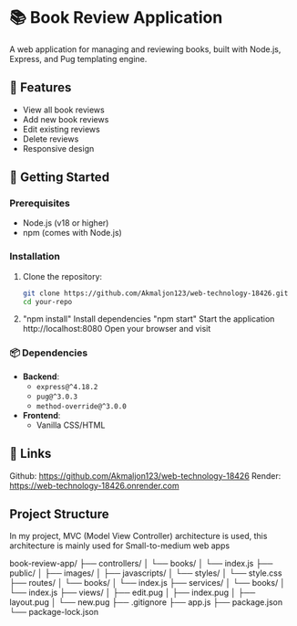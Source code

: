 # 📚 Book Review Application

A web application for managing and reviewing books, built with Node.js, Express, and Pug templating engine.

## 🌟 Features
- View all book reviews
- Add new book reviews
- Edit existing reviews
- Delete reviews
- Responsive design

## 🚀 Getting Started

### Prerequisites
- Node.js (v18 or higher)
- npm (comes with Node.js)

### Installation
1. Clone the repository:
   ```bash
   git clone https://github.com/Akmaljon123/web-technology-18426.git
   cd your-repo
2. "npm install" Install dependencies
    "npm start" Start the application
    http://localhost:8080 Open your browser and visit

### 📦 Dependencies  
- **Backend**:  
  - `express@^4.18.2`  
  - `pug@^3.0.3`  
  - `method-override@^3.0.0`  
- **Frontend**:  
  - Vanilla CSS/HTML  
    
## 🔗 Links

Github: https://github.com/Akmaljon123/web-technology-18426
Render: https://web-technology-18426.onrender.com


## Project Structure

In my project, MVC (Model View Controller) architecture is used, this architecture is mainly used for Small-to-medium web apps

book-review-app/
├── controllers/
│   └── books/
│       └── index.js
├── public/
│   ├── images/
│   ├── javascripts/
│   └── styles/
│       └── style.css
├── routes/
│   └── books/
│       └── index.js
├── services/
│   └── books/
│       └── index.js
├── views/
│   ├── edit.pug
│   ├── index.pug
│   ├── layout.pug
│   └── new.pug
├── .gitignore
├── app.js
├── package.json
└── package-lock.json